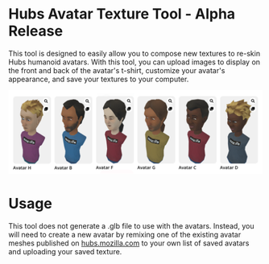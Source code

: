 # Hubs Avatar Texture Tool - Alpha Release

This tool is designed to easily allow you to compose new textures to re-skin Hubs humanoid avatars. With this tool, you can upload images to display on the front and back of the avatar's t-shirt, customize your avatar's appearance, and save your textures to your computer. 

![An assortment of avatars in Hubs that use this texture tool](media/human-avatar-preview.png)

# Usage 
This tool does not generate a .glb file to use with the avatars. Instead, you will need to create a new avatar by remixing one of the existing avatar meshes published on [hubs.mozilla.com](https://hubs.mozilla.com) to your own list of saved avatars and uploading your saved texture. 